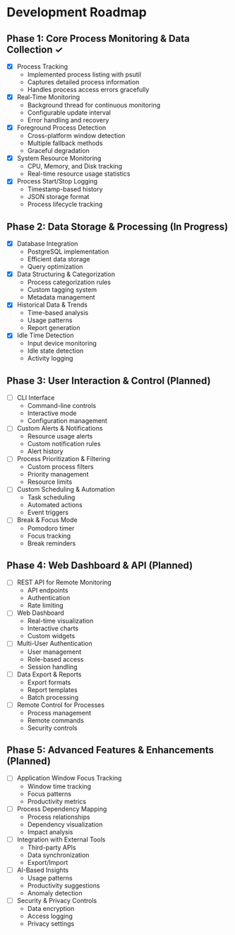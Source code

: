 # Development Roadmap

## Phase 1: Core Process Monitoring & Data Collection ✓

- [x] Process Tracking
  - Implemented process listing with psutil
  - Captures detailed process information
  - Handles process access errors gracefully
- [x] Real-Time Monitoring
  - Background thread for continuous monitoring
  - Configurable update interval
  - Error handling and recovery
- [x] Foreground Process Detection
  - Cross-platform window detection
  - Multiple fallback methods
  - Graceful degradation
- [x] System Resource Monitoring
  - CPU, Memory, and Disk tracking
  - Real-time resource usage statistics
- [x] Process Start/Stop Logging
  - Timestamp-based history
  - JSON storage format
  - Process lifecycle tracking

## Phase 2: Data Storage & Processing (In Progress)

- [x] Database Integration
  - PostgreSQL implementation
  - Efficient data storage
  - Query optimization
- [x] Data Structuring & Categorization
  - Process categorization rules
  - Custom tagging system
  - Metadata management
- [x] Historical Data & Trends
  - Time-based analysis
  - Usage patterns
  - Report generation
- [x] Idle Time Detection
  - Input device monitoring
  - Idle state detection
  - Activity logging

## Phase 3: User Interaction & Control (Planned)

- [ ] CLI Interface
  - Command-line controls
  - Interactive mode
  - Configuration management
- [ ] Custom Alerts & Notifications
  - Resource usage alerts
  - Custom notification rules
  - Alert history
- [ ] Process Prioritization & Filtering
  - Custom process filters
  - Priority management
  - Resource limits
- [ ] Custom Scheduling & Automation
  - Task scheduling
  - Automated actions
  - Event triggers
- [ ] Break & Focus Mode
  - Pomodoro timer
  - Focus tracking
  - Break reminders

## Phase 4: Web Dashboard & API (Planned)

- [ ] REST API for Remote Monitoring
  - API endpoints
  - Authentication
  - Rate limiting
- [ ] Web Dashboard
  - Real-time visualization
  - Interactive charts
  - Custom widgets
- [ ] Multi-User Authentication
  - User management
  - Role-based access
  - Session handling
- [ ] Data Export & Reports
  - Export formats
  - Report templates
  - Batch processing
- [ ] Remote Control for Processes
  - Process management
  - Remote commands
  - Security controls

## Phase 5: Advanced Features & Enhancements (Planned)

- [ ] Application Window Focus Tracking
  - Window time tracking
  - Focus patterns
  - Productivity metrics
- [ ] Process Dependency Mapping
  - Process relationships
  - Dependency visualization
  - Impact analysis
- [ ] Integration with External Tools
  - Third-party APIs
  - Data synchronization
  - Export/Import
- [ ] AI-Based Insights
  - Usage patterns
  - Productivity suggestions
  - Anomaly detection
- [ ] Security & Privacy Controls
  - Data encryption
  - Access logging
  - Privacy settings
